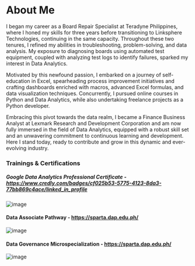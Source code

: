 # About Me
I began my career as a Board Repair Specialist at Teradyne Philippines, where I honed my skills for three years before transitioning to Linksphere Technologies, continuing in the same capacity. Throughout these two tenures, I refined my abilities in troubleshooting, problem-solving, and data analysis. My exposure to diagnosing boards using automated test equipment, coupled with analyzing test logs to identify failures, sparked my interest in Data Analytics.

Motivated by this newfound passion, I embarked on a journey of self-education in Excel, spearheading process improvement initiatives and crafting dashboards enriched with macros, advanced Excel formulas, and data visualization techniques. Concurrently, I pursued online courses in Python and Data Analytics, while also undertaking freelance projects as a Python developer.

Embracing this pivot towards the data realm, I became a Finance Business Analyst at Lexmark Research and Development Corporation and am now fully immersed in the field of Data Analytics, equipped with a robust skill set and an unwavering commitment to continuous learning and development. Here I stand today, ready to contribute and grow in this dynamic and ever-evolving industry.

### Trainings & Certifications
##### Google Data Analytics Professional Certificate - https://www.credly.com/badges/cf025b53-5775-4123-8da3-77bb869c4ace/linked_in_profile
![image](https://github.com/greatcyan/myportfolio/assets/95137493/eec8223b-e811-408f-9af1-bd6d93962c9e)

#### Data Associate Pathway - https://sparta.dap.edu.ph/
![image](https://github.com/greatcyan/myportfolio/assets/95137493/e409bf0e-8460-4d95-a754-007957692c37)

#### Data Governance Microspecialization - https://sparta.dap.edu.ph/
![image](https://github.com/greatcyan/myportfolio/assets/95137493/473af76a-be8d-4430-904e-722c5e4ead1a)

